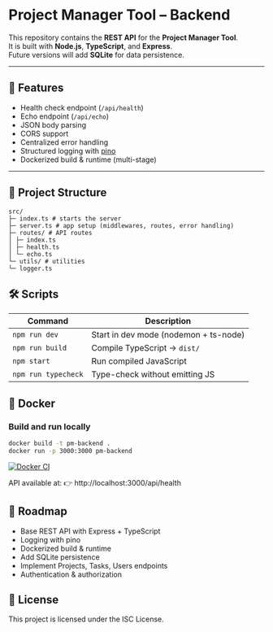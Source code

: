 # Project Manager Tool – Backend

This repository contains the **REST API** for the **Project Manager Tool**.  
It is built with **Node.js**, **TypeScript**, and **Express**.  
Future versions will add **SQLite** for data persistence.

---

## 🚀 Features

- Health check endpoint (`/api/health`)
- Echo endpoint (`/api/echo`)
- JSON body parsing
- CORS support
- Centralized error handling
- Structured logging with [pino](https://github.com/pinojs/pino)
- Dockerized build & runtime (multi-stage)

---

## 📂 Project Structure

```
src/
├─ index.ts # starts the server
├─ server.ts # app setup (middlewares, routes, error handling)
├─ routes/ # API routes
│ ├─ index.ts
│ ├─ health.ts
│ └─ echo.ts
└─ utils/ # utilities
└─ logger.ts
```

## 🛠️ Scripts

| Command             | Description                           |
| ------------------- | ------------------------------------- |
| `npm run dev`       | Start in dev mode (nodemon + ts-node) |
| `npm run build`     | Compile TypeScript → `dist/`          |
| `npm start`         | Run compiled JavaScript               |
| `npm run typecheck` | Type-check without emitting JS        |

## 🐳 Docker

### Build and run locally

```bash
docker build -t pm-backend .
docker run -p 3000:3000 pm-backend
```

[![Docker CI](https://github.com/lostmart/rest-api-nodeJs/actions/workflows/docker-ci.yml/badge.svg)](https://github.com/lostmart/rest-api-nodeJs/actions/workflows/docker-ci.yml)

API available at:
👉 http://localhost:3000/api/health

## 📌 Roadmap

- Base REST API with Express + TypeScript
- Logging with pino
- Dockerized build & runtime
- Add SQLite persistence
- Implement Projects, Tasks, Users endpoints
- Authentication & authorization

## 📜 License

This project is licensed under the ISC License.
